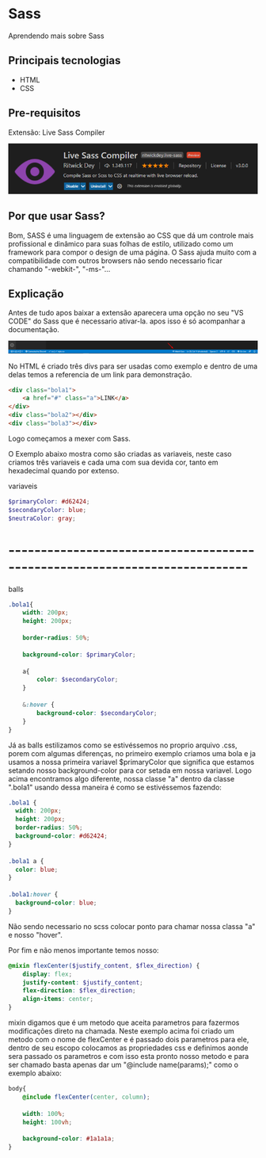 # Sass

Aprendendo mais sobre Sass

## Principais tecnologias

* HTML
* CSS

## Pre-requisitos
Extensão: Live Sass Compiler

![Extensão Live Sass Compiler](https://github.com/CaioRibeiroDev/Sass/blob/main/SASS.png)

## Por que usar Sass?

Bom, SASS é uma linguagem de extensão ao CSS que dá um controle mais profissional e dinâmico para suas folhas de estilo, utilizado como um framework para compor o design de uma página. O Sass ajuda muito com a compatibilidade com outros browsers não sendo necessario ficar chamando "-webkit-", "-ms-"... 

## Explicação
Antes de tudo apos baixar a extensão aparecera uma opção no seu "VS CODE" do Sass que é necessario ativar-la.
apos isso é só acompanhar a documentação.

![Sass Extensão](https://github.com/CaioRibeiroDev/Sass/blob/main/image.png)

No HTML é criado três divs para ser usadas como exemplo e dentro de uma delas temos a referencia de um link para demonstração.


```html
<div class="bola1">
    <a href="#" class="a">LINK</a>
</div>
<div class="bola2"></div>
<div class="bola3"></div>
```

Logo começamos a mexer com Sass.

O Exemplo abaixo mostra como são criadas as variaveis, neste caso criamos três variaveis e cada uma com sua devida cor, tanto em hexadecimal quando por extenso.

variaveis
```scss
$primaryColor: #d62424;
$secondaryColor: blue;
$neutraColor: gray;
```

# ---------------------------------------------------------------------------

balls
```scss
.bola1{
    width: 200px;
    height: 200px;
    
    border-radius: 50%;

    background-color: $primaryColor;

    a{
        color: $secondaryColor;
    }

    &:hover {
        background-color: $secondaryColor;
    }
}
```

Já as balls estilizamos como se estivéssemos no proprio arquivo .css, porem com algumas diferenças, no primeiro exemplo criamos uma bola e ja usamos a nossa primeira variavel $primaryColor que significa que estamos setando nosso background-color para cor setada em nossa variavel. Logo acima encontramos algo diferente, nossa classe "a" dentro da classe ".bola1" usando dessa maneira é como se estivéssemos fazendo:

```css
.bola1 {
  width: 200px;
  height: 200px;
  border-radius: 50%;
  background-color: #d62424;
}

.bola1 a {
  color: blue;
}

.bola1:hover {
  background-color: blue;
}
```
Não sendo necessario no scss colocar ponto para chamar nossa classa "a" e nosso "hover".

Por fim e não menos importante temos nosso:
```scss
@mixin flexCenter($justify_content, $flex_direction) {
    display: flex;
    justify-content: $justify_content;
    flex-direction: $flex_direction;
    align-items: center;
}
```

mixin digamos que é um metodo que aceita parametros para fazermos modificações direto na chamada.
Neste exemplo acima foi criado um metodo com o nome de flexCenter e é passado dois parametros para ele, dentro de seu escopo colocamos as propriedades css e definimos aonde sera passado os parametros e com isso esta pronto nosso metodo e para ser chamado basta apenas dar um "@include name(params);" como o exemplo abaixo:
```scss
body{
    @include flexCenter(center, column);

    width: 100%;
    height: 100vh;

    background-color: #1a1a1a;
}
```

